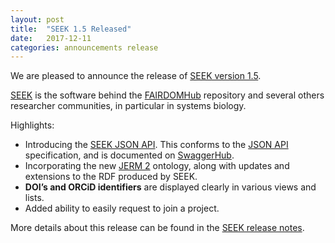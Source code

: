 ```yaml
---
layout: post
title:  "SEEK 1.5 Released"
date:   2017-12-11
categories: announcements release
---
```


We are pleased to announce the release of [SEEK version 1.5](http://docs.seek4science.org/tech/releases/#version-150).

[SEEK](http://seek4science.org/) is the software behind the [FAIRDOMHub](https://fairdomhub.org) repository and several others researcher communities, in particular in systems biology.

Highlights:

* Introducing the [SEEK JSON API](http://docs.seek4science.org/help/user-guide/api.html). This conforms to the [JSON API](http://jsonapi.org/) specification, and is documented on [SwaggerHub](https://app.swaggerhub.com/apis/FAIRDOM/SEEK/0.1). 
* Incorporating the new [JERM 2](http://jermontology.org/) ontology, along with updates and extensions to the RDF produced by SEEK.
* **DOI’s and ORCiD identifiers** are displayed clearly in various views and lists.
* Added ability to easily request to join a project.

More details about this release can be found in the [SEEK release notes](http://docs.seek4science.org/tech/releases/#version-150).

